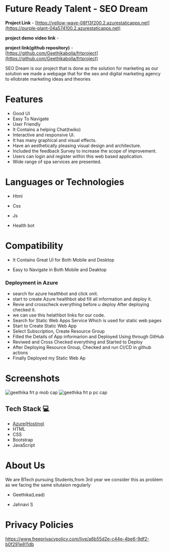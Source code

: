 # Future Ready Talent - SEO Dream


**Project Link** - [https://yellow-wave-08f13f200.2.azurestaticapps.net](https://purple-plant-04a574100.2.azurestaticapps.net)

**project demo video link** -

**project link(github repository)** - [https://github.com/Geethikabolla/frtproject](https://github.com/Geethikabolla/frtproject)


 SEO Dream is our project that is done as the solution for marketing as our solution we made a webpage that  for the seo and digital marketing agency  to ellobrate marketing ideas and theories


# Features
-  Good UI
-  Easy To Navigate
-  User Friendly
-  It Contains a helping Chat(twiko)
- Interactive and responsive UI.
- It has many graphical and visual effects.
- Have an aesthetically pleasing visual design and architecture.
- Included the feedback Survey to increase the scope of improvement.
- Users can login and register within this web based application.
- Wide range of spa services are presented.

# Languages or Technologies

-  Html

-  Css

-  Js

-  Health bot


# Compatibility
 -  It Contains Great UI for Both Mobile and Desktop
 
 -  Easy to Navigate in Both Mobile and Deaktop
 
### Deployment in Azure
- search for azure healthbot and click onit.
- start to create Azure healthbot abd fill all information and deploy it.
- Revie and crosscheck everything before u deploy After deploying checked it.
- we can use this helathbot links for our code.
- Search for Static Web Apps Service Which is used for static web pages
- Start to Create Static Web App
- Select Subscription, Create Resource Group
- Filled the Details of App informarion and Deployed Using through GitHub
- Reviwed and Cross Checked everything and Started to Deploy
- After Deploying Resource Group, Checked and run CI/CD in github actions
- Finally Deployed my Static Web Ap
 
# Screenshots
![geethika frt p mob cap](https://user-images.githubusercontent.com/94095306/197462091-82b01c74-3f16-40d9-ac2d-51c326cf2dfa.PNG)
![geethika frt p pc cap](https://user-images.githubusercontent.com/94095306/197462096-40ddb1e9-a4ab-4d3b-ab15-a3f1469b6257.PNG)

## Tech Stack 💻

- [Azure(Hosting)](https://azure.microsoft.com/en-in/features/azure-portal/)
- HTML
- CSS
- Bootstrap
- JavaScript

# About Us
We are BTech pursuing Students,from 3rd year we consider this as problem as we facing the same situtaion regularly

-  Geethika(Lead)

-  Jahnavi S


# Privacy Policies 

[https://www.freeprivacypolicy.com/live/a6b55d2e-c44e-4be6-9df2-b0f291e811db
](https://www.freeprivacypolicy.com/live/a2cbd0ea-3cf9-4d82-96b8-1326ead21719)
